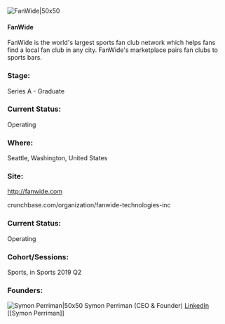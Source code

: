 

![FanWide|50x50](https://apimg.techstars.com/connect/images/image_files/5d01390aa36c117ce000000e/original/282.jpg)

#### FanWide
FanWide is the world's largest sports fan club network which helps fans find a local fan club in any city. FanWide's marketplace pairs fan clubs to sports bars.

### Stage: 
Series A - Graduate 

### Current Status: 
Operating

### Where:
Seattle, Washington, United States

### Site:
http://fanwide.com



crunchbase.com/organization/fanwide-technologies-inc

### Current Status: 
Operating

### Cohort/Sessions: 
Sports, in Sports 2019 Q2

### Founders: 

![Symon Perriman|50x50](https://apimg.techstars.com/connect/images/image_files/5ce5066d34a60d4134000008/original/Perriman_3.png) Symon Perriman (CEO & Founder) [LinkedIn](https://linkedin.com/in/symonperriman) [[Symon Perriman]]


